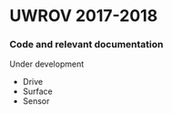 # UWROV 2017-2018
### Code and relevant documentation

Under development
- Drive
- Surface
- Sensor
